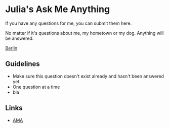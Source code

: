 # Julia's Ask Me Anything

If you have any questions for me, you can submit them here.

No matter if it's questions about me, my hometown or my dog. Anything will be answered. 

[Berlin](https://images.unsplash.com/photo-1590158790590-9bc95b143eee?ixlib=rb-1.2.1&ixid=eyJhcHBfaWQiOjEyMDd9&auto=format&fit=crop&w=1502&q=80)

## Guidelines

- Make sure this question doesn't exist already and hasn't been answered yet.
- One question at a time
- bla

## Links

- [AMA](https://en.wikipedia.org/wiki/R/IAmA) 


